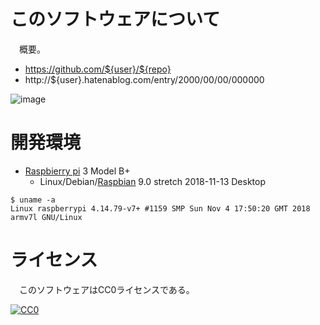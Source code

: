 ﻿# このソフトウェアについて

　概要。

* https://github.com/${user}/${repo}
* http://${user}.hatenablog.com/entry/2000/00/00/000000

![image](https://cdn-ak.f.st-hatena.com/images/fotolife/y/${user}/yyyyMMdd/yyyyMMddHHmmss.png)

# 開発環境

* [Raspbierry pi](https://ja.wikipedia.org/wiki/Raspberry_Pi) 3 Model B+
    * Linux/Debian/[Raspbian](https://www.raspberrypi.org/downloads/raspbian/) 9.0 stretch 2018-11-13 Desktop

```
$ uname -a
Linux raspberrypi 4.14.79-v7+ #1159 SMP Sun Nov 4 17:50:20 GMT 2018 armv7l GNU/Linux
```

# ライセンス

　このソフトウェアはCC0ライセンスである。

[![CC0](http://i.creativecommons.org/p/zero/1.0/88x31.png "CC0")](http://creativecommons.org/publicdomain/zero/1.0/deed.ja)

